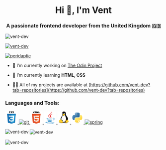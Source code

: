 <h1 align="center">Hi 👋, I'm Vent</h1>
<h3 align="center">A passionate frontend developer from the United Kingdom 🇬🇧</h3>

<p align="left"> <img src="https://komarev.com/ghpvc/?username=vent-dev&label=Profile%20views&color=0e75b6&style=flat" alt="vent-dev" /> </p>

<p align="left"> <a href="https://github.com/ryo-ma/github-profile-trophy"><img src="https://github-profile-trophy.vercel.app/?username=vent-dev" alt="vent-dev" /></a> </p>

<p align="left"> <a href="https://twitter.com/peridaptic" target="blank"><img src="https://img.shields.io/twitter/follow/peridaptic?logo=twitter&style=for-the-badge" alt="peridaptic" /></a> </p>

- 🔭 I’m currently working on [The Odin Project](https://www.theodinproject.com/)

- 🌱 I’m currently learning **HTML, CSS**

- 👨‍💻 All of my projects are available at [https://github.com/vent-dev?tab=repositories](https://github.com/vent-dev?tab=repositories)

<h3 align="left">Languages and Tools:</h3>
<p align="left"> <a href="https://www.w3schools.com/css/" target="_blank" rel="noreferrer"> <img src="https://raw.githubusercontent.com/devicons/devicon/master/icons/css3/css3-original-wordmark.svg" alt="css3" width="40" height="40"/> </a> <a href="https://git-scm.com/" target="_blank" rel="noreferrer"> <img src="https://www.vectorlogo.zone/logos/git-scm/git-scm-icon.svg" alt="git" width="40" height="40"/> </a> <a href="https://www.w3.org/html/" target="_blank" rel="noreferrer"> <img src="https://raw.githubusercontent.com/devicons/devicon/master/icons/html5/html5-original-wordmark.svg" alt="html5" width="40" height="40"/> </a> <a href="https://www.java.com" target="_blank" rel="noreferrer"> <img src="https://raw.githubusercontent.com/devicons/devicon/master/icons/java/java-original.svg" alt="java" width="40" height="40"/> </a> <a href="https://www.linux.org/" target="_blank" rel="noreferrer"> <img src="https://raw.githubusercontent.com/devicons/devicon/master/icons/linux/linux-original.svg" alt="linux" width="40" height="40"/> </a> <a href="https://www.python.org" target="_blank" rel="noreferrer"> <img src="https://raw.githubusercontent.com/devicons/devicon/master/icons/python/python-original.svg" alt="python" width="40" height="40"/> </a> <a href="https://spring.io/" target="_blank" rel="noreferrer"> <img src="https://www.vectorlogo.zone/logos/springio/springio-icon.svg" alt="spring" width="40" height="40"/> </a> </p>

<p><img align="left" src="https://github-readme-stats.vercel.app/api/top-langs?username=vent-dev&show_icons=true&locale=en&layout=compact" alt="vent-dev" /></p>

<p>&nbsp;<img align="center" src="https://github-readme-stats.vercel.app/api?username=vent-dev&show_icons=true&locale=en" alt="vent-dev" /></p>

<p><img align="center" src="https://github-readme-streak-stats.herokuapp.com/?user=vent-dev&" alt="vent-dev" /></p>

